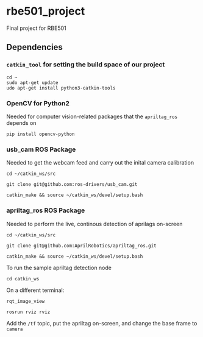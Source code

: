# rbe501_project
Final project for RBE501

## Dependencies
### `catkin_tool` for setting the build space of our project
```
cd ~
sudo apt-get update
udo apt-get install python3-catkin-tools
```

### OpenCV for Python2
Needed for computer vision-related packages that the `apriltag_ros` depends on
```
pip install opencv-python
```

### usb_cam ROS Package
Needed to get the webcam feed and carry out the inital camera calibration
```
cd ~/catkin_ws/src
```
```
git clone git@github.com:ros-drivers/usb_cam.git
```
```
catkin_make && source ~/catkin_ws/devel/setup.bash
```

### apriltag_ros ROS Package
Needed to perform the live, continous detection of aprilags on-screen
```
cd ~/catkin_ws/src
```
```
git clone git@github.com:AprilRobotics/apriltag_ros.git
```
```
catkin_make && source ~/catkin_ws/devel/setup.bash
```

To run the sample apriltag detection node
```
cd catkin_ws
```
On a different terminal:
```
rqt_image_view

```
```
rosrun rviz rviz
```
Add the `/tf` topic, put the apriltag on-screen, and change the base frame to `camera` 
